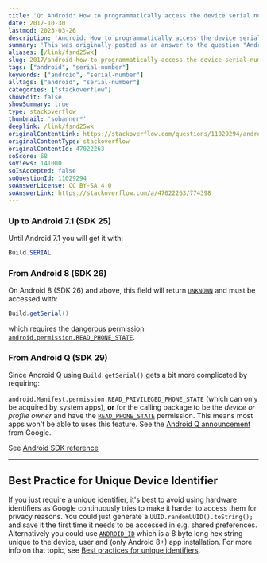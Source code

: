 ```yaml
---
title: 'Q: Android: How to programmatically access the device serial number shown in the AVD manager (API Version 8)'
date: 2017-10-30
lastmod: 2023-03-26
description: 'Android: How to programmatically access the device serial number shown in the AVD manager (API Version 8)'
summary: 'This was originally posted as an answer to the question "Android: How to programmatically access the device serial number shown in the AVD manager (API Version 8)" on stackoverflow.com.'
aliases: [/link/fsnd25wk]
slug: 2017/android-how-to-programmatically-access-the-device-serial-number-shown-in-the-avd-manager-(api-version-8)
tags: ["android", "serial-number"]
keywords: ["android", "serial-number"]
alltags: ["android", "serial-number"]
categories: ["stackoverflow"]
showEdit: false
showSummary: true
type: stackoverflow
thumbnail: 'sobanner*'
deeplink: /link/fsnd25wk
originalContentLink: https://stackoverflow.com/questions/11029294/android-how-to-programmatically-access-the-device-serial-number-shown-in-the-av
originalContentType: stackoverflow
originalContentId: 47022263
soScore: 68
soViews: 141000
soIsAccepted: false
soQuestionId: 11029294
soAnswerLicense: CC BY-SA 4.0
soAnswerLink: https://stackoverflow.com/a/47022263/774398
---
```

### Up to Android 7.1 (SDK 25)

Until Android 7.1 you will get it with:

```java
Build.SERIAL

```

### From Android 8 (SDK 26)

On Android 8 (SDK 26) and above, this field will return [`UNKNOWN`](https://developer.android.com/reference/android/os/Build.html#UNKNOWN) and must be accessed with:

```java
Build.getSerial()

```

which requires the [dangerous permission](https://developer.android.com/guide/topics/permissions/requesting.html#normal-dangerous) [`android.permission.READ_PHONE_STATE`](https://developer.android.com/reference/android/Manifest.permission.html#READ_PHONE_STATE).

### From Android Q (SDK 29)

Since Android Q using `Build.getSerial()` gets a bit more complicated by requiring:

`android.Manifest.permission.READ_PRIVILEGED_PHONE_STATE` (which can only be acquired by system apps), **or** for the calling package to be the _device or profile owner_ and have the [`READ_PHONE_STATE`](https://developer.android.com/reference/android/Manifest.permission.html#READ_PHONE_STATE) permission. This means most apps won't be able to uses this feature. See the [Android Q announcement](https://developer.android.com/preview/privacy/data-identifiers#device-ids) from Google.

See [Android SDK reference](https://developer.android.com/reference/android/os/Build.html#getSerial())

* * *

Best Practice for Unique Device Identifier
------------------------------------------

If you just require a unique identifier, it's best to avoid using hardware identifiers as Google continuously tries to make it harder to access them for privacy reasons. You could just generate a `UUID.randomUUID().toString();` and save it the first time it needs to be accessed in e.g. shared preferences. Alternatively you could use [`ANDROID_ID`](https://stackoverflow.com/questions/2785485/is-there-a-unique-android-device-id) which is a 8 byte long hex string unique to the device, user and (only Android 8+) app installation. For more info on that topic, see [Best practices for unique identifiers](https://developer.android.com/training/articles/user-data-ids).